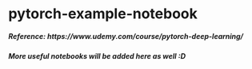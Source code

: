 # pytorch-example-notebook
<h5>Reference: https://www.udemy.com/course/pytorch-deep-learning/</h5>
<h5>More useful notebooks will be added here as well :D </h5>
